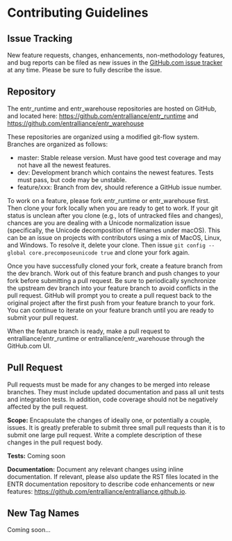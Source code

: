 Contributing Guidelines
=======================

## Issue Tracking

New feature requests, changes, enhancements, non-methodology features, and bug reports can be filed as new issues in the
[GitHub.com issue tracker](https://github.com/entralliance/entr_runtime/issues) at any time. Please be sure to fully describe the
issue.

<!---For other issues, please email the ENTR distribution list at `xx`.--->

## Repository

The entr_runtime and entr_warehouse repositories are hosted on GitHub, and located here: https://github.com/entralliance/entr_runtime and https://github.com/entralliance/entr_warehouse

These repositories are organized using a modified git-flow system. Branches are organized as follows:

- master: Stable release version. Must have good test coverage and may not have all the newest features.
- dev: Development branch which contains the newest features. Tests must pass, but code may be unstable.
- feature/xxx: Branch from dev, should reference a GitHub issue number.

To work on a feature, please fork entr_runtime or entr_warehouse first. Then clone your fork locally when you are ready to get to work. If your git status is unclean after you clone  (e.g., lots of untracked files and changes), chances are you are dealing with a Unicode normalization issue (specifically, the Unicode decomposition of filenames under macOS). This can be an issue on projects with contributors using a mix of MacOS, Linux, and Windows. To resolve it, delete your clone. Then issue `git config --global core.precomposeunicode true` and clone your fork again.

Once you have successfully cloned your fork, create a feature branch from the dev branch. Work out of this feature branch and push changes to your fork before submitting a pull request.
Be sure to periodically synchronize the upstream dev branch into your feature branch to avoid conflicts in the pull request. GitHub will prompt you to create a pull request back to the original project after the first push from your feature branch to your fork. You can continue to iterate on your feature branch until you are ready to submit your pull request.

When the feature branch is ready, make a pull request to entralliance/entr_runtime or entralliance/entr_warehouse through the GitHub.com UI. 

<!-- You will need to accept the Contributor License Agreement(CLA) for pull requests greater than 20 lines in length. [CLA Language](. . . ) -->

<!---[![CLA assistant](https://cla-assistant.io/readme/badge/IEA-Task-43/digital_wra_data_standard)](https://cla-assistant.io/IEA-Task-43/digital_wra_data_standard) *need to update-->


## Pull Request

Pull requests must be made for any changes to be merged into release branches.
They must include updated documentation and pass all unit tests and integration tests.
In addition, code coverage should not be negatively affected by the pull request.

**Scope:** Encapsulate the changes of ideally one, or potentially a couple, issues.
It is greatly preferable to submit three small pull requests than it is to submit one large pull request.
Write a complete description of these changes in the pull request body.

**Tests:** Coming soon

<!--For any changes to the JSON schema, the contributor should

* Make sure that the changes result in a valid JSON schema
* Adjust the [demo file](https://github.com/IEA-Task-43/digital_wra_data_standard/blob/master/demo_data/iea43_wra_data_model.json) to reflect the changes
Tools like [jsonschemavalidator](https://www.jsonschemavalidator.net/) can help with these tasks-->



**Documentation:** Document any relevant changes using inline documentation. If relevant, please also update the RST files located in the ENTR documentation repository to describe code enhancements or new features: https://github.com/entralliance/entralliance.github.io.

<!-- **Changelog:** For pull requests that encapsulate a user-facing feature, or is significant to users of entr_runtime for some other reason, please add a line to CHANGELOG.md in the [Unreleased] section. -->

<!--- ## Documentation Style
TBD
Documentation is written using RST, and is located both inline and within the /sphinx directory.
Any changes to the analysis methodology should be discussed there or offline. Once a methodology change is decided,
create new tickets in this repository towards implementing the change.-->

<!--- ## Testing
TBD but may define guidelines for validating the schema
All code should be paired with a corresponding unit or integration test.
entr_runtime uses pytest and the built in unittest framework.
For instructions on running tests, please see the [Readme](testing link).-->


## New Tag Names

Coming soon...